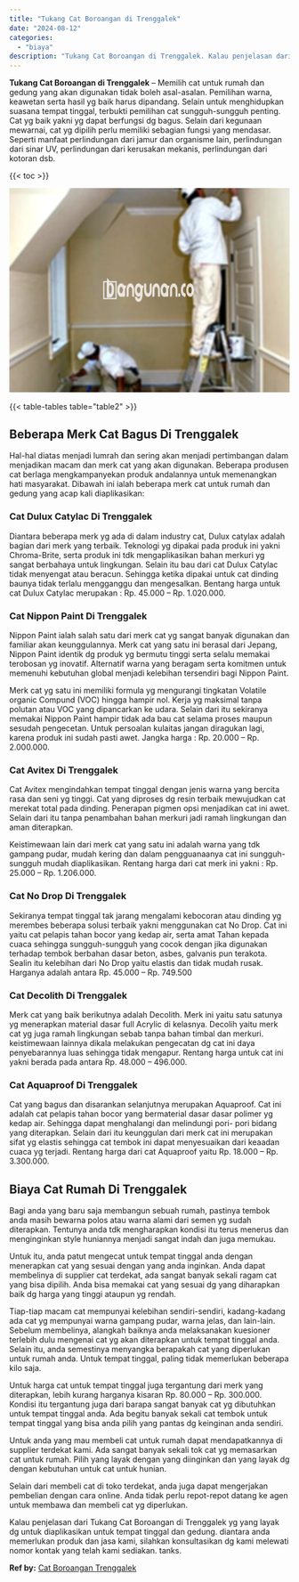 ```yaml
---
title: "Tukang Cat Boroangan di Trenggalek"
date: "2024-08-12"
categories: 
  - "biaya"
description: "Tukang Cat Boroangan di Trenggalek. Kalau penjelasan dari Tukang Cat Boroangan di Trenggalek yg yang layak dg untuk diaplikasikan untuk tempat tinggal dan ge..."
---
```


**Tukang Cat Boroangan di Trenggalek** – Memilih cat untuk rumah dan gedung yang akan digunakan tidak boleh asal-asalan. Pemilihan warna, keawetan serta hasil yg baik harus dipandang. Selain untuk menghidupkan suasana tempat tinggal, terbukti pemilihan cat sungguh-sungguh penting. Cat yg baik yakni yg dapat berfungsi dg bagus. Selain dari kegunaan mewarnai, cat yg dipilih perlu memiliki sebagian fungsi yang mendasar. Seperti manfaat perlindungan dari jamur dan organisme lain, perlindungan dari sinar UV, perlindungan dari kerusakan mekanis, perlindungan dari kotoran dsb.

{{< toc >}}

![Tukang Cat Boroangan di Trenggalek](/images/jasa-cat-murah29.png)

{{< table-tables table="table2" >}}

## Beberapa Merk Cat Bagus Di Trenggalek

Hal-hal diatas menjadi lumrah dan sering akan menjadi pertimbangan dalam menjadikan macam dan merk cat yang akan digunakan. Beberapa produsen cat berlaga mengkampanyekan produk andalannya untuk memenangkan hati masyarakat. Dibawah ini ialah beberapa merk cat untuk rumah dan gedung yang acap kali diaplikasikan:

### Cat Dulux Catylac Di Trenggalek

Diantara beberapa merk yg ada di dalam industry cat, Dulux catylax adalah bagian dari merk yang terbaik. Teknologi yg dipakai pada produk ini yakni Chroma-Brite, serta produk ini tdk mengaplikasikan bahan merkuri yg sangat berbahaya untuk lingkungan. Selain itu bau dari cat Dulux Catylac tidak menyengat atau beracun. Sehingga ketika dipakai untuk cat dinding baunya tidak terlalu mengganggu dan mengesalkan. Bentang harga untuk cat Dulux Catylac merupakan : Rp. 45.000 – Rp. 1.020.000.

### Cat Nippon Paint Di Trenggalek

Nippon Paint ialah salah satu dari merk cat yg sangat banyak digunakan dan familiar akan keunggulannya. Merk cat yang satu ini berasal dari Jepang, Nippon Paint identik dg produk yg bermutu tinggi serta selalu memakai terobosan yg inovatif. Alternatif warna yang beragam serta komitmen untuk memenuhi kebutuhan global menjadi kelebihan tersendiri bagi Nippon Paint.

Merk cat yg satu ini memiliki formula yg mengurangi tingkatan Volatile organic Compund (VOC) hingga hampir nol. Kerja yg maksimal tanpa polutan atau VOC yang dipancarkan ke udara. Selain dari itu sekiranya memakai Nippon Paint hampir tidak ada bau cat selama proses maupun sesudah pengecetan. Untuk persoalan kulaitas jangan diragukan lagi, karena produk ini sudah pasti awet. Jangka harga : Rp. 20.000 – Rp. 2.000.000.

### Cat Avitex Di Trenggalek

Cat Avitex mengindahkan tempat tinggal dengan jenis warna yang bercita rasa dan seni yg tinggi. Cat yang diproses dg resin terbaik mewujudkan cat merekat total pada dinding. Penerapan pigmen opsi menjadikan cat ini awet. Selain dari itu tanpa penambahan bahan merkuri jadi ramah lingkungan dan aman diterapkan.

Keistimewaan lain dari merk cat yang satu ini adalah warna yang tdk gampang pudar, mudah kering dan dalam pengguanaanya cat ini sungguh-sungguh mudah diaplikasikan. Rentang harga dari cat merk ini yakni : Rp. 25.000 – Rp. 1.206.000.

### Cat No Drop Di Trenggalek

Sekiranya tempat tinggal tak jarang mengalami kebocoran atau dinding yg merembes beberapa solusi terbaik yakni menggunakan cat No Drop. Cat ini yaitu cat pelapis tahan bocor yang kedap air, serta amat Tahan kepada cuaca sehingga sungguh-sungguh yang cocok dengan jika digunakan terhadap tembok berbahan dasar beton, asbes, galvanis pun terakota. Sealin itu kelebihan dari No Drop yaitu elastis dan tidak mudah rusak. Harganya adalah antara Rp. 45.000 – Rp. 749.500

### Cat Decolith Di Trenggalek

Merk cat yang baik berikutnya adalah Decolith. Merk ini yaitu satu satunya yg menerapkan material dasar full Acrylic di kelasnya. Decolih yaitu merk cat yg juga ramah lingkungan sebab tanpa bahan timbal dan merkuri. keistimewaan lainnya dikala melakukan pengecatan dg cat ini daya penyebarannya luas sehingga tidak mengapur. Rentang harga untuk cat ini yakni berada pada antara Rp. 48.000 – 496.000.

### Cat Aquaproof Di Trenggalek

Cat yang bagus dan disarankan selanjutnya merupakan Aquaproof. Cat ini adalah cat pelapis tahan bocor yang bermaterial dasar dasar polimer yg kedap air. Sehingga dapat menghalangi dan melindungi pori- pori bidang yang diterapkan. Selain dari itu keunggulan dari merk cat ini merupakan sifat yg elastis sehingga cat tembok ini dapat menyesuaikan dari keaadan cuaca yg terjadi. Rentang harga dari cat Aquaproof yaitu Rp. 18.000 – Rp. 3.300.000.

## Biaya Cat Rumah Di Trenggalek

Bagi anda yang baru saja membangun sebuah rumah, pastinya tembok anda masih bewarna polos atau warna alami dari semen yg sudah diterapkan. Tentunya anda tdk mengharapkan kondisi itu terus menerus dan menginginkan style huniannya menjadi sangat indah dan juga memukau.

Untuk itu, anda patut mengecat untuk tempat tinggal anda dengan menerapkan cat yang sesuai dengan yang anda inginkan. Anda dapat membelinya di supplier cat terdekat, ada sangat banyak sekali ragam cat yang bisa dipilih. Anda bisa memakai cat yang sesuai dg yang diharapkan baik dg harga yang tinggi ataupun yg rendah.

Tiap-tiap macam cat mempunyai kelebihan sendiri-sendiri, kadang-kadang ada cat yg mempunyai warna gampang pudar, warna jelas, dan lain-lain. Sebelum membelinya, alangkah baiknya anda melaksanakan kuesioner terlebih dulu mengenai cat yg akan diterapkan untuk tempat tinggal anda. Selain itu, anda semestinya menyangka berapakah cat yang diperlukan untuk rumah anda. Untuk tempat tinggal, paling tidak memerlukan beberapa kilo saja.

Untuk harga cat untuk tempat tinggal juga tergantung dari merk yang diterapkan, lebih kurang harganya kisaran Rp. 80.000 – Rp. 300.000. Kondisi itu tergantung juga dari barapa sangat banyak cat yg dibutuhkan untuk tempat tinggal anda. Ada begitu banyak sekali cat tembok untuk tempat tinggal yang bisa anda pilih yang pantas dg keinginan anda sendiri.

Untuk anda yang mau membeli cat untuk rumah dapat mendapatkannya di supplier terdekat kami. Ada sangat banyak sekali tok cat yg memasarkan cat untuk rumah. Pilih yang layak dengan yang diinginkan dan yang layak dg dengan kebutuhan untuk cat untuk hunian.

Selain dari membeli cat di toko terdekat, anda juga dapat mengerjakan pembelian dengan cara online. Anda tidak perlu repot-repot datang ke agen untuk membawa dan membeli cat yg diperlukan.

Kalau penjelasan dari Tukang Cat Boroangan di Trenggalek yg yang layak dg untuk diaplikasikan untuk tempat tinggal dan gedung. diantara anda memerlukan produk dan jasa kami, silahkan konsultasikan dg kami melewati nomor kontak yang telah kami sediakan. tanks.

**Ref by:** [Cat Boroangan Trenggalek](https://id.wikipedia.org/wiki/Cat)
